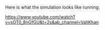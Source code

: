 Here is what the simulation looks like running.

https://www.youtube.com/watch?v=sOT0_8nGfGU&t=2s&ab_channel=ValiKhan
